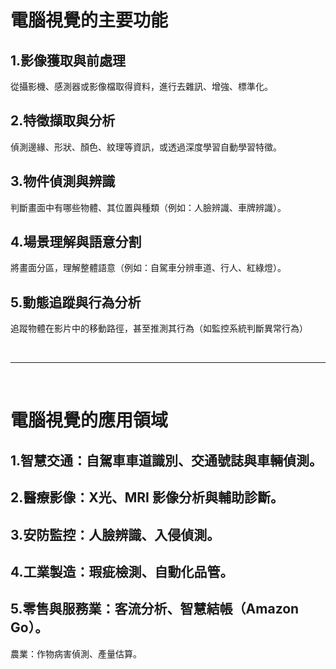 
# 電腦視覺的主要功能

## 1.影像獲取與前處理

從攝影機、感測器或影像檔取得資料，進行去雜訊、增強、標準化。

## 2.特徵擷取與分析

偵測邊緣、形狀、顏色、紋理等資訊，或透過深度學習自動學習特徵。

## 3.物件偵測與辨識

判斷畫面中有哪些物體、其位置與種類（例如：人臉辨識、車牌辨識）。

## 4.場景理解與語意分割

將畫面分區，理解整體語意（例如：自駕車分辨車道、行人、紅綠燈）。

## 5.動態追蹤與行為分析

追蹤物體在影片中的移動路徑，甚至推測其行為（如監控系統判斷異常行為）

<br>
<hr>
<br>

# 電腦視覺的應用領域

## 1.智慧交通：自駕車車道識別、交通號誌與車輛偵測。

## 2.醫療影像：X光、MRI 影像分析與輔助診斷。

## 3.安防監控：人臉辨識、入侵偵測。

## 4.工業製造：瑕疵檢測、自動化品管。

## 5.零售與服務業：客流分析、智慧結帳（Amazon Go）。

農業：作物病害偵測、產量估算。


